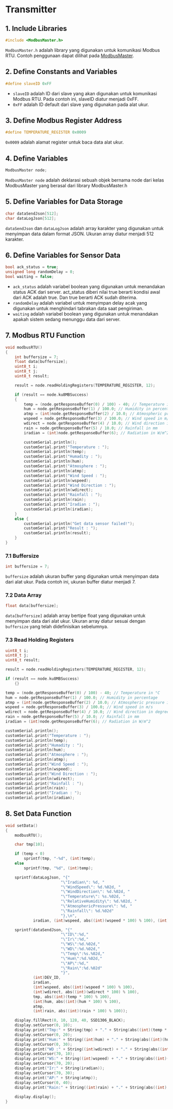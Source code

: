 # Transmitter
## 1. Include Libraries
```cpp
#include <ModbusMaster.h>
```
`ModbusMaster.h` adalah library yang digunakan untuk komunikasi Modbus RTU. Contoh penggunaan dapat dilihat pada [ModbusMaster](https://github.com/4-20ma/ModbusMaster). 

## 2. Define Constants and Variables
```cpp
#define slaveID 0xFF
```
- `slaveID` adalah ID dari slave yang akan digunakan untuk komunikasi Modbus RTU. Pada contoh ini, slaveID diatur menjadi 0xFF.
- `0xFF` adalah ID default dari slave yang digunakan pada alat ukur. 

## 3. Define Modbus Register Address
```cpp
#define TEMPERATURE_REGISTER 0x0009
```
`0x0009` adalah alamat register untuk baca data alat ukur.

## 4. Define Variables 
```cpp
ModbusMaster node;
```
`ModbusMaster node` adalah deklarasi sebuah objek bernama node dari kelas ModbusMaster yang berasal dari library ModbusMaster.h

## 5. Define Variables for Data Storage
```cpp
char dataSendJson[512];
char dataLogJson[512];
```
`dataSendJson` dan `dataLogJson` adalah array karakter yang digunakan untuk menyimpan data dalam format JSON. Ukuran array diatur menjadi 512 karakter.

## 6. Define Variables for Sensor Data
```cpp
bool ack_status = true;
unsigned long randomDelay = 0;
bool waiting = false;
```
- `ack_status` adalah variabel boolean yang digunakan untuk menandakan status ACK dari server. act_status diberi nilai true berarti kondisi awal dari ACK adalah true. Dan true berarti ACK sudah diterima.
- `randomDelay` adalah variabel untuk menyimpan delay acak yang digunakan untuk menghindari tabrakan data saat pengiriman.
- `waiting` adalah variabel boolean yang digunakan untuk menandakan apakah sistem sedang menunggu data dari server.

## 7. Modbus RTU Function
```cpp
void modbusRTU()
{
    int buffersize = 7;
    float data[buffersize];
    uint8_t i;
    uint8_t j;
    uint8_t result;

    result = node.readHoldingRegisters(TEMPERATURE_REGISTER, 12);

    if (result == node.ku8MBSuccess)
    {
        temp = (node.getResponseBuffer(0) / 100) - 40; // Temperature in °C
        hum = node.getResponseBuffer(1) / 100.0; // Humidity in percentage
        atmp = (int)node.getResponseBuffer(2) / 10.0; // Atmospheric pressure in hPa
        wspeed = node.getResponseBuffer(3) / 100.0; // Wind speed in m/s
        wdirect = node.getResponseBuffer(4) / 10.0; // Wind direction in degrees
        rain = node.getResponseBuffer(5) / 10.0; // Rainfall in mm
        iradian = (int)node.getResponseBuffer(6); // Radiation in W/m^2

        customSerial.println();
        customSerial.print("Temperature : ");
        customSerial.println(temp);
        customSerial.print("Humadity : ");
        customSerial.println(hum);
        customSerial.print("Atmosphere : ");
        customSerial.println(atmp);
        customSerial.print("Wind Speed : ");
        customSerial.println(wspeed);
        customSerial.print("Wind Direction : ");
        customSerial.println(wdirect);
        customSerial.print("Rainfall : ");
        customSerial.println(rain);
        customSerial.print("Iradian : ");
        customSerial.println(iradian);
    }
    else {
        customSerial.println("Get data sensor failed!");
        customSerial.print("Result : ");
        customSerial.println(result);
    }
}
```
### 7.1 Buffersize 
```cpp
int buffersize = 7;
```
`buffersize` adalah ukuran buffer yang digunakan untuk menyimpan data dari alat ukur. Pada contoh ini, ukuran buffer diatur menjadi 7.

### 7.2 Data Array
```cpp
float data[buffersize];
```
`data[buffersize]` adalah array bertipe float yang digunakan untuk menyimpan data dari alat ukur. Ukuran array diatur sesuai dengan `buffersize` yang telah didefinisikan sebelumnya.

### 7.3 Read Holding Registers

```cpp
uint8_t i;
uint8_t j;
uint8_t result;
```

```cpp
result = node.readHoldingRegisters(TEMPERATURE_REGISTER, 12);
```
```cpp
if (result == node.ku8MBSuccess)
    {}
```


```cpp
temp = (node.getResponseBuffer(0) / 100) - 40; // Temperature in °C
hum = node.getResponseBuffer(1) / 100.0; // Humidity in percentage
atmp = (int)node.getResponseBuffer(2) / 10.0; // Atmospheric pressure in hPa
wspeed = node.getResponseBuffer(3) / 100.0; // Wind speed in m/s
wdirect = node.getResponseBuffer(4) / 10.0; // Wind direction in degrees
rain = node.getResponseBuffer(5) / 10.0; // Rainfall in mm
iradian = (int)node.getResponseBuffer(6); // Radiation in W/m^2
```


```cpp
customSerial.println();
customSerial.print("Temperature : ");
customSerial.println(temp);
customSerial.print("Humadity : ");
customSerial.println(hum);
customSerial.print("Atmosphere : ");
customSerial.println(atmp);
customSerial.print("Wind Speed : ");
customSerial.println(wspeed);
customSerial.print("Wind Direction : ");
customSerial.println(wdirect);
customSerial.print("Rainfall : ");
customSerial.println(rain);
customSerial.print("Iradian : ");
customSerial.println(iradian);
```








## 8. Set Data Function
```cpp
void setData()
{
    modbusRTU();

    char tmp[10];

    if (temp < 0)
        sprintf(tmp, "-%d", (int)temp);
    else
        sprintf(tmp, "%d", (int)temp);

    sprintf(dataLogJson, "{"
                        "\"Iradian\": %d, "
                        "\"WindSpeed\": %d.%02d, "
                        "\"WindDirection\": %d.%02d, "
                        "\"Temperature\": %s.%02d, "
                        "\"RelativeHumidity\": %d.%02d, "
                        "\"AtmosphericPressure\": %d, "
                        "\"Rainfall\": %d.%02d"
                        "},\n",
            iradian, (int)wspeed, abs((int)(wspeed * 100) % 100), (int)wdirect, abs((int)(wdirect * 100) % 100), tmp, abs((int)(temp * 100) % 100), (int)hum, abs((int)(hum * 100) % 100), atmp, (int)rain, abs((int)(rain * 100) % 100));

    sprintf(dataSendJson, "{"
                        "\"ID\":%d,"
                        "\"Ir\":%d,"
                        "\"WS\":%d.%02d,"
                        "\"WD\":%d.%02d,"
                        "\"Temp\":%s.%02d,"
                        "\"Hum\":%d.%02d,"
                        "\"AP\":%d,"
                        "\"Rain\":%d.%02d"
                        "}",
            (int)DEV_ID, 
            iradian, 
            (int)wspeed, abs((int)(wspeed * 100) % 100), 
            (int)wdirect, abs((int)(wdirect * 100) % 100), 
            tmp, abs((int)(temp * 100) % 100), 
            (int)hum, abs((int)(hum * 100) % 100), 
            atmp, 
            (int)rain, abs((int)(rain * 100) % 100));

    display.fillRect(0, 10, 128, 40, SSD1306_BLACK);
    display.setCursor(0, 10);
    display.print("Tmp:" + String(tmp) + "." + String(abs((int)(temp * 100) % 100)) + "C");
    display.setCursor(0, 20);
    display.print("Hum:" + String((int)hum) + "." + String(abs((int)(hum * 100) % 100)));
    display.setCursor(0, 30);
    display.print("WD :" + String((int)wdirect) + "." + String(abs((int)(wdirect * 100) % 100)));
    display.setCursor(70, 10);
    display.print("WS:" + String((int)wspeed) + "." + String(abs((int)(wspeed * 100) % 100)));
    display.setCursor(70, 20);
    display.print("Ir:" + String(iradian));
    display.setCursor(70, 30);
    display.print("AP:" + String(atmp));
    display.setCursor(0, 40);
    display.print("Rain:" + String((int)rain) + "." + String(abs((int)(rain * 100) % 100)));
    
    display.display();
}
